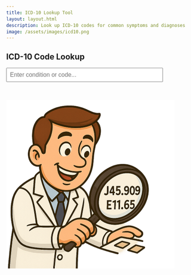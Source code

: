 ```yaml
---
title: ICD-10 Lookup Tool
layout: layout.html
description: Look up ICD-10 codes for common symptoms and diagnoses
image: /assets/images/icd10.png
---
```


<h2>ICD-10 Code Lookup</h2>

<input type="text" id="search-box" placeholder="Enter condition or code..." style="min-width: 400px; max-width: 400px; padding: 0.5rem; font-size: 1rem;">
<ul id="results" style="list-style-type: none; padding-left: 0;"></ul>
<br>
<br>

<div>
    <img class="profile_img_square" src="/assets/images/icd10.png" alt="looking up the codes">
</div>

<script>
let debounceTimer;

document.getElementById('search-box').addEventListener('input', function () {
    const query = this.value.trim();
    clearTimeout(debounceTimer);

    if (query.length < 3) return;

    debounceTimer = setTimeout(() => {
        
        const resultsList = document.getElementById('results');
        resultsList.innerHTML = '';
        fetch(`https://clinicaltables.nlm.nih.gov/api/icd10cm/v3/search?sf=code,name&terms=${encodeURIComponent(query)}`)
            .then(response => response.json())
            .then(data => {
                const results = data[3]; // array of [code, description]

                if (results.length === 0) {
                    resultsList.innerHTML = '<li>No matches found.</li>';
                    return;
                }

                results.slice(0, 20).forEach(item => {
                    const li = document.createElement('li');
                    li.textContent = `${item[0]} — ${item[1]}`;
                    li.style.padding = '0.25rem 0';
                    resultsList.appendChild(li);
                });
            })
            .catch(error => {
                console.error('ICD-10 lookup failed:', error);
                resultsList.innerHTML = '<li>Error retrieving results.</li>';
            });
    }, 600); // ms debounce
});
</script>

<style>
#results li {
  border-bottom: 1px solid #ccc;
  margin: 0.25rem 0;
}
</style>
